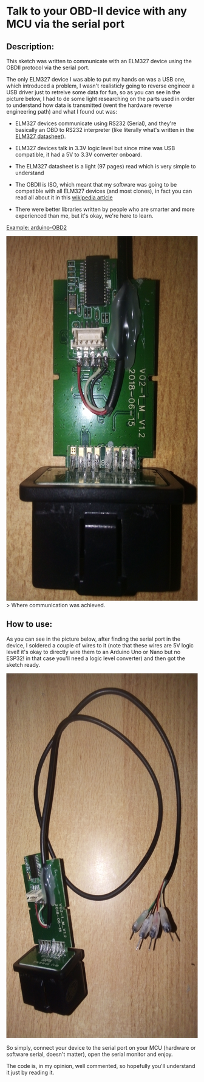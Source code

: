 # Talk to your OBD-II device with any MCU via the serial port

## Description:

This sketch was written to communicate with an ELM327 device using the OBDII protocol via the serial port.

The only ELM327 device I was able to put my hands on was a USB one, which introduced a problem, I wasn't realisticly going to reverse engineer a USB driver just to retreive some data for fun, so as you can see in the picture below, I had to de some light researching on the parts used in order to understand how data is transmitted (went the hardware reverse engineering path) and what I found out was:

- ELM327 devices communicate using RS232 (Serial), and they're basically an OBD to RS232 interpreter (like literally what's written in the [ELM327 datasheet](https://www.elmelectronics.com/wp-content/uploads/2016/07/ELM327DS.pdf)).

- ELM327 devices talk in 3.3V logic level but since mine was USB compatible, it had a 5V to 3.3V converter onboard.

- The ELM327 datasheet is a light (97 pages) read which is very simple to understand

- The OBDII is ISO, which meant that my software was going to be compatible with all ELM327 devices (and most clones), in fact you can read all about it in this [wikipedia article](https://en.wikipedia.org/wiki/OBD-II_PIDs)

- There were better libraries written by people who are smarter and more experienced than me, but it's okay, we're here to learn.

[Example: arduino-OBD2](https://github.com/sandeepmistry/arduino-OBD2)

<img src="OBDII-Talker/Images/OBD.jpg" height="960">
> Where communication was achieved.

## How to use:

As you can see in the picture below, after finding the serial port in the device, I soldered a couple of wires to it (note that these wires are 5V logic level! it's okay to directly wire them to an Arduino Uno or Nano but no ESP32! in that case you'll need a logic level converter) and then got the sketch ready.

<img src="OBDII-Talker/Images/Wired.jpg" height="960">

So simply, connect your device to the serial port on your MCU (hardware or software serial, doesn't matter), open the serial monitor and enjoy.

The code is, in my opinion, well commented, so hopefully you'll understand it just by reading it.
